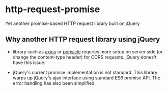 # http-request-promise
Yet another promise-based HTTP request library built on jQuery

## Why another HTTP request library using jQuery

* library such as [axios](https://github.com/axios/axios) or [popsicle](https://github.com/blakeembrey/popsicle) requries more setup on server side (or change the content-type header) for CORS requests. jQuery dones't have this issue.

* jQuery's current promise implementation is not standard. This library warps up jQuery's ajax interface using standard ES6 promise API. The error handling has also been simplified.
